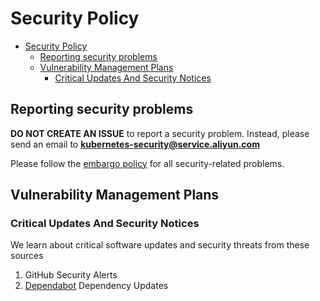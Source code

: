 # Security Policy

- [Security Policy](#security-policy)
  - [Reporting security problems](#reporting-security-problems)
  - [Vulnerability Management Plans](#vulnerability-management-plans)
    - [Critical Updates And Security Notices](#critical-updates-and-security-notices)

## Reporting security problems

**DO NOT CREATE AN ISSUE** to report a security problem. Instead, please
send an email to **kubernetes-security@service.aliyun.com**

Please follow the [embargo policy](./embargo-policy.md) for all security-related problems.

## Vulnerability Management Plans

### Critical Updates And Security Notices

We learn about critical software updates and security threats from these sources

1. GitHub Security Alerts
2. [Dependabot](https://dependabot.com/) Dependency Updates
